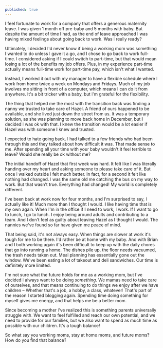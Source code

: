 ```yaml
---
published: true
---
```


I feel fortunate to work for a company that offers a generous maternity leave. I was given 1 month off pre-baby and 5 months with baby. But despite the amount of time I had, as the end of leave approached I was having mixed feelings about going back to work. Was I really ready?

Ultimately, I decided I'd never know if being a working mom was something I wanted to do unless I gave it a go, and I chose to go back to work full-time. I considered asking if I could switch to part-time, but that would mean losing a lot of the benefits my job offers. Plus, in my experience part-time actually means full-time work for part-time pay, which isn't what I wanted.

Instead, I worked it out with my manager to have a flexible schedule where I work from home twice a week on Mondays and Fridays. Much of my job involves me sitting in front of a computer, which means I can do it from anywhere. It's a bit tricker with a baby, but I'm grateful for the flexibility.

The thing that helped me the most with the transition back was finding a nanny we trusted to take care of Hazel. A friend of ours happened to be available, and she lived just down the street from us. It was a temporary solution, as she was planning to move back home in December, but I decided I was ok with that. I knew the transition would be a lot easier if Hazel was with someone I knew and trusted.

I expected to hate going back. I had talked to a few friends who had been through this and they talked about how difficult it was. That made sense to me. After spending all your time with your baby wouldn't it feel terrible to leave? Would she really be ok without me?

The initial handoff of Hazel that first week was hard. It felt like I was literally handing over my heart and asking someone to please take care of it. But once I walked outside I felt much better. In fact, for a second it felt like nothing had changed. I was the same old me catching the bus on my way to work. But that wasn't true. Everything had changed! My world is completely different.

I've been back at work now for four months, and I'm surprised to say, I actually like it! Much more than I thought I would. I like having time that is my own again. When I'm in the office if I need to work, I work. If I want to go to lunch, I go to lunch. I enjoy being around adults and contributing to a team. And I don't feel as guilty about leaving Hazel as I thought I would. The nannies we've found so far have given me peace of mind.

That being said, it's not always easy. When things are slower at work it's tough for me to be there. I'd rather be at home with my baby. And with Brian and I both working again it's been difficult to keep up with the daily chores that go into running a home. The dishes pile up, the floor needs vacuumed, the trash needs taken out. Meal planning has essentially gone out the window. We've been eating a lot of takeout and deli sandwiches. Our time is definitely more limited.

I'm not sure what the future holds for me as a working mom, but I've decided I always want to be doing _something_. We mamas need to take care of ourselves, and that means continuing to do things we enjoy after we have children – Whether that's a job, a hobby, a class, whatever! That's part of the reason I started blogging again. Spending time doing something for myself gives me energy, and that helps me be a better mom.

Since becoming a mother I've realized this is something parents universally struggle with. We want to feel fulfilled and reach our own potential, and we need to provide for our families, but we also want to spend as much time as possible with our children. It's a tough balance!

So what say you working moms, stay at home moms, and future moms? How do you find that balance?
